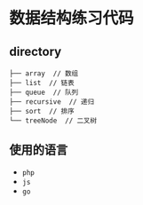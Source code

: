 # 数据结构练习代码


## directory
```shell
├── array  // 数组
├── list  // 链表
├── queue  // 队列
├── recursive  // 递归
├── sort  // 排序
└── treeNode  // 二叉树
```
## 使用的语言
   - `php`
   - `js`
   - `go`